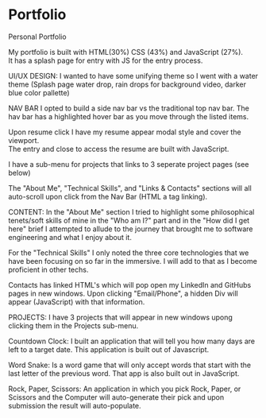 # Portfolio
Personal Portfolio

My portfolio is built with HTML(30%) CSS (43%) and JavaScript (27%).  
It has a splash page for entry with JS for the entry process.  

UI/UX DESIGN:
I wanted to have some unifying theme so I went with a water theme (Splash page water drop, rain drops for background video, darker blue color pallette)

NAV BAR
I opted to build a side nav bar vs the traditional top nav bar. 
The hav bar has a highlighted hover bar as you move through the listed items.

Upon resume click I have my resume appear modal style and cover the viewport.  
The entry and close to access the resume are built with JavaScript.

I have a sub-menu for projects that links to 3 seperate project pages (see below)

The "About Me", "Technical Skills", and "Links & Contacts" sections will all auto-scroll upon click from the Nav Bar (HTML a tag linking).

CONTENT:
In the "About Me" section I tried to highlight some philosophical tenets/soft skills of mine in the "Who am I?" part and in the "How did I get here" brief I attempted to allude to the journey that brought me to software engineering and what I enjoy about it.

For the "Technical Skills" I only noted the three core technologies that we have been focusing on so far in the immersive.  I will add to that as I become proficient in other techs.

Contacts has linked HTML's which will pop open my LinkedIn and GitHubs pages in new windows.  Upon clicking "Email/Phone", a hidden Div will appear (JavaScript) with that information.

PROJECTS:
I have 3 projects that will appear in new windows upong clicking them in the Projects sub-menu.

Countdown Clock: I built an application that will tell you how many days are left to a target date.  This application is built out of Javascript.

Word Snake: Is a word game that will only accept words that start with the last letter of the previous word.  That app is also built out in JavaScript.

Rock, Paper, Scissors:  An application in which you pick Rock, Paper, or Scissors and the Computer will auto-generate their pick and upon submission the result will auto-populate.


